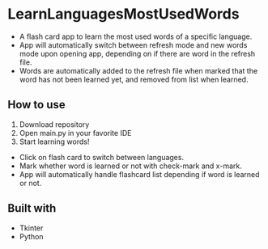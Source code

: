 # LearnLanguagesMostUsedWords
* A flash card app to learn the most used words of a specific language.
* App will automatically switch between refresh mode and new words mode upon opening app, depending on if there are word in the refresh file.
* Words are automatically added to the refresh file when marked that the word has not been learned yet, and removed from list when learned.

## How to use
1. Download repository
2. Open main.py in your favorite IDE
3. Start learning words! 
 * Click on flash card to switch between languages.
 * Mark whether word is learned or not with check-mark and x-mark.
 * App will automatically handle flashcard list depending if word is learned or not.

## Built with
* Tkinter
* Python
